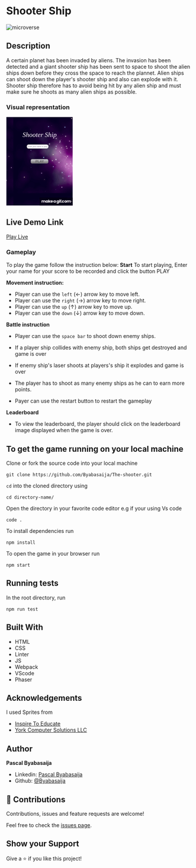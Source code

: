 # Shooter Ship

![microverse](https://camo.githubusercontent.com/3a5835d4f56c57cec85939ac345e43fef164c178/68747470733a2f2f696d672e736869656c64732e696f2f62616467652f4d6963726f76657273652d626c756576696f6c6574)
## Description

A certain planet has been invaded by aliens. The invasion has been detected and a giant shooter ship has been sent to space to shoot the alien ships down before they cross the space to reach the plannet. Alien ships can shoot down the player's shooter ship and also can explode with it. Shooter ship therefore has to avoid being hit by any alien ship and must make sure he shoots as many alien ships as possible.



### Visual representation

![Screenshot](./src/assets/shooter.gif)



## Live Demo Link

[Play Live](https://priceless-khorana-be5fe5.netlify.app/)
### Gameplay

To play the game follow the instruction below:
**Start**
To start playing, Enter your name for your score to be recorded and click the button PLAY

**Movement instruction:**
- Player can use the `left` (&#8592;) arrow key to move left.
- Player can use the `right` (&#8594;) arrow key to move right.
- Player can use the `up` (&#8593;) arrow key to move up.
- Player can use the `down` (&#8595;) arrow key to move down.

**Battle instruction**
- Player can use the `space bar` to shoot down enemy ships.
- If a player ship collides with enemy ship, both ships get destroyed and game is over
- If enemy ship's laser shoots at players's ship it explodes and game is over
- The player has to shoot as many enemy ships as he can to earn more points.

- Payer can use the restart button to restart the gameplay

**Leaderboard**
- To view the leaderboard, the player should click on the leaderboard image displayed when the game is over.

## To get the game running on your local machine

Clone or fork the source code into your local machine
```
git clone https://github.com/Byabasaija/The-shooter.git
```
```cd``` into the cloned directory using
```
cd directory-name/
```

Open the directory in your favorite code editor e.g if your using Vs code
```
code .
```

To install dependencies run
``` 
npm install
 ```

To open the game in your browser run 
```
npm start
```

## Running tests

In the root directory, run

```
npm run test
```

## Built With

- HTML 
- CSS
- Linter
- JS
- Webpack
- VScode
- Phaser

## Acknowledgements

I used  Sprites from
- [Inspire To Educate](http://inspiredtoeducate.net/)
- [York Computer Solutions LLC](https://learn.yorkcs.com/)



## Author
**Pascal Byabasaija**
- Linkedin: [Pascal Byabasaija](https://www.linkedin.com/in/pascal-byabasaija/)
- Github: [@Byabasaija](https://github.com/Byabasaija)


## 🤝 Contributions

Contributions, issues and feature requests are welcome!

Feel free to check the [issues page](issues/).


## Show your Support
Give a ⭐ if you like this project!
